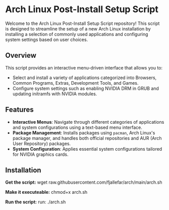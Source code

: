 # Arch Linux Post-Install Setup Script

Welcome to the Arch Linux Post-Install Setup Script repository! 
This script is designed to streamline the setup of a new Arch Linux installation by installing a selection of commonly used applications and configuring system settings based on user choices.

## Overview

This script provides an interactive menu-driven interface that allows you to:
- Select and install a variety of applications categorized into Browsers, Common Programs, Extras, Development Tools, and Games.
- Configure system settings such as enabling NVIDIA DRM in GRUB and updating initramfs with NVIDIA modules.

## Features

- **Interactive Menus**: Navigate through different categories of applications and system configurations using a text-based menu interface.
- **Package Management**: Installs packages using `pacman`, Arch Linux's package manager, and handles both official repositories and AUR (Arch User Repository) packages.
- **System Configuration**: Applies essential system configurations tailored for NVIDIA graphics cards.

## Installation

**Get the script:**
wget raw.githubusercontent.com/fjallefar/arch/main/arch.sh

**Make it executeable:**
chmod+x arch.sh

**Run the script:**
run: ./arch.sh

